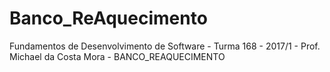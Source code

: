 # Banco_ReAquecimento
Fundamentos de Desenvolvimento de Software - Turma 168 - 2017/1 - Prof. Michael da Costa Mora - BANCO_REAQUECIMENTO
